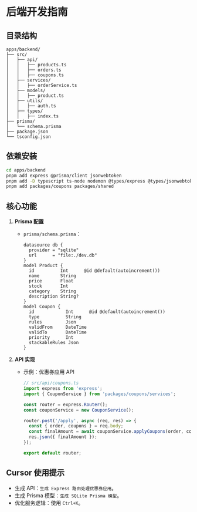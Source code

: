 # 后端开发指南

## 目录结构
```
apps/backend/
├── src/
│   ├── api/
│   │   ├── products.ts
│   │   ├── orders.ts
│   │   ├── coupons.ts
│   ├── services/
│   │   ├── orderService.ts
│   ├── models/
│   │   ├── product.ts
│   ├── utils/
│   │   ├── auth.ts
│   ├── types/
│   │   ├── index.ts
├── prisma/
│   └── schema.prisma
├── package.json
└── tsconfig.json
```

## 依赖安装
```bash
cd apps/backend
pnpm add express @prisma/client jsonwebtoken
pnpm add -D typescript ts-node nodemon @types/express @types/jsonwebtoken
pnpm add packages/coupons packages/shared
```

## 核心功能
1. **Prisma 配置**
   - `prisma/schema.prisma`：
     ```prisma
     datasource db {
       provider = "sqlite"
       url      = "file:./dev.db"
     }
     model Product {
       id          Int      @id @default(autoincrement())
       name        String
       price       Float
       stock       Int
       category    String
       description String?
     }
     model Coupon {
       id            Int      @id @default(autoincrement())
       type          String
       rules         Json
       validFrom     DateTime
       validTo       DateTime
       priority      Int
       stackableRules Json
     }
     ```

2. **API 实现**
   - 示例：优惠券应用 API
     ```ts
     // src/api/coupons.ts
     import express from 'express';
     import { CouponService } from 'packages/coupons/services';

     const router = express.Router();
     const couponService = new CouponService();

     router.post('/apply', async (req, res) => {
       const { order, coupons } = req.body;
       const finalAmount = await couponService.applyCoupons(order, coupons);
       res.json({ finalAmount });
     });

     export default router;
     ```

## Cursor 使用提示
- 生成 API：`生成 Express 路由处理优惠券应用`。
- 生成 Prisma 模型：`生成 SQLite Prisma 模型`。
- 优化服务逻辑：使用 `Ctrl+K`。